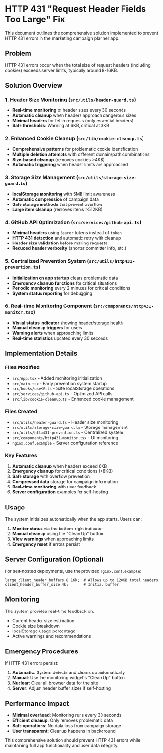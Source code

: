 # HTTP 431 "Request Header Fields Too Large" Fix

This document outlines the comprehensive solution implemented to prevent HTTP 431 errors in the marketing campaign planner app.

## Problem
HTTP 431 errors occur when the total size of request headers (including cookies) exceeds server limits, typically around 8-16KB.

## Solution Overview

### 1. Header Size Monitoring (`src/utils/header-guard.ts`)
- **Real-time monitoring** of header sizes every 30 seconds
- **Automatic cleanup** when headers approach dangerous sizes
- **Minimal headers** for fetch requests (only essential headers)
- **Safe thresholds**: Warning at 6KB, critical at 8KB

### 2. Enhanced Cookie Cleanup (`src/lib/cookie-cleanup.ts`)
- **Comprehensive patterns** for problematic cookie identification
- **Multiple deletion attempts** with different domain/path combinations
- **Size-based cleanup** (removes cookies >4KB)
- **Automatic triggering** when header limits are approached

### 3. Storage Size Management (`src/utils/storage-size-guard.ts`)
- **localStorage monitoring** with 5MB limit awareness
- **Automatic compression** of campaign data
- **Safe storage methods** that prevent overflow
- **Large item cleanup** (removes items >512KB)

### 4. GitHub API Optimization (`src/services/github-api.ts`)
- **Minimal headers** using `Bearer` tokens instead of `token`
- **HTTP 431 detection** and automatic retry with cleanup
- **Header size validation** before making requests
- **Reduced header verbosity** (shorter committer info, etc.)

### 5. Centralized Prevention System (`src/utils/http431-prevention.ts`)
- **Initialization on app startup** clears problematic data
- **Emergency cleanup functions** for critical situations
- **Periodic monitoring** every 2 minutes for critical conditions
- **System status reporting** for debugging

### 6. Real-time Monitoring Component (`src/components/http431-monitor.tsx`)
- **Visual status indicator** showing header/storage health
- **Manual cleanup triggers** for users
- **Warning alerts** when approaching limits
- **Real-time statistics** updated every 30 seconds

## Implementation Details

### Files Modified
- `src/App.tsx` - Added monitoring initialization
- `src/main.tsx` - Early prevention system startup
- `src/hooks/useKV.ts` - Safe localStorage operations
- `src/services/github-api.ts` - Optimized API calls
- `src/lib/cookie-cleanup.ts` - Enhanced cookie management

### Files Created
- `src/utils/header-guard.ts` - Header size monitoring
- `src/utils/storage-size-guard.ts` - Storage management
- `src/utils/http431-prevention.ts` - Centralized system
- `src/components/http431-monitor.tsx` - UI monitoring
- `nginx.conf.example` - Server configuration reference

### Key Features
1. **Automatic cleanup** when headers exceed 6KB
2. **Emergency cleanup** for critical conditions (>8KB)
3. **Safe storage** with overflow prevention
4. **Compressed data** storage for campaign information
5. **Real-time monitoring** with user feedback
6. **Server configuration** examples for self-hosting

## Usage

The system initializes automatically when the app starts. Users can:

1. **Monitor status** via the bottom-right indicator
2. **Manual cleanup** using the "Clean Up" button
3. **View warnings** when approaching limits
4. **Emergency reset** if errors persist

## Server Configuration (Optional)

For self-hosted deployments, use the provided `nginx.conf.example`:

```nginx
large_client_header_buffers 8 16k;  # Allows up to 128KB total headers
client_header_buffer_size 4k;       # Initial buffer
```

## Monitoring

The system provides real-time feedback on:
- Current header size estimation
- Cookie size breakdown
- localStorage usage percentage
- Active warnings and recommendations

## Emergency Procedures

If HTTP 431 errors persist:

1. **Automatic**: System detects and cleans up automatically
2. **Manual**: Use the monitoring widget's "Clean Up" button
3. **Nuclear**: Clear all browser data for the site
4. **Server**: Adjust header buffer sizes if self-hosting

## Performance Impact

- **Minimal overhead**: Monitoring runs every 30 seconds
- **Efficient cleanup**: Only removes problematic data
- **Safe operations**: No data loss from campaign storage
- **User transparent**: Cleanup happens in background

This comprehensive solution should prevent HTTP 431 errors while maintaining full app functionality and user data integrity.